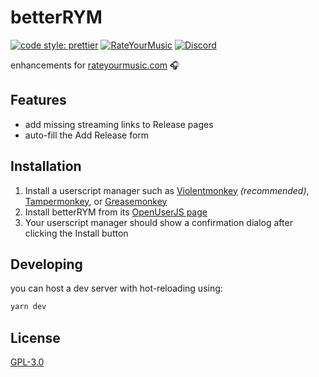 # betterRYM
[![code style: prettier](https://img.shields.io/badge/code_style-prettier-ff69b4.svg?style=flat-square)](https://github.com/prettier/prettier)
[![RateYourMusic](https://img.shields.io/badge/rym-~CaptainMocha-blue?style=flat-square)](https://rateyourmusic.com/~CaptainMocha)
[![Discord](https://img.shields.io/badge/discord-mocha%230024-lightgrey?style=flat-square)](https://discord.gg/TnDuvPW)

enhancements for [rateyourmusic.com](https://rateyourmusic.com/) 🎧

## Features

* add missing streaming links to Release pages
* auto-fill the Add Release form

## Installation

1. Install a userscript manager such as [Violentmonkey](https://violentmonkey.github.io/) *(recommended)*, [Tampermonkey](https://www.tampermonkey.net/), or [Greasemonkey](https://addons.mozilla.org/en-US/firefox/addon/greasemonkey/)
2. Install betterRYM from its [OpenUserJS page](https://openuserjs.org/scripts/mocha/BetterRYM)
3. Your userscript manager should show a confirmation dialog after clicking the Install button

## Developing

you can host a dev server with hot-reloading using:

```bash
yarn dev
```

## License
[GPL-3.0](https://choosealicense.com/licenses/gpl-3.0/)
